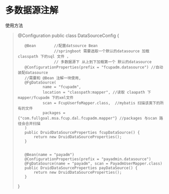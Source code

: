 
#  多数据源注解

使用方法

>    @Configuration
>    public class DataSourceConfig {
>    
>    
>        @Bean        //配置datsource Bean
>                     //springboot 需要选取一个默认的datasource 加载classpath 下的sql 文件 ，
>                     // 多数据源下 从上到下加载第一个 默认的datasource
>        @ConfigurationProperties(prefix = "fcupadm.datasource") //自动装配datasource
>        //需要和 @Bean 注解一块使用,
>        @FgDataSource(
>                name = "fcupadm",
>                location = "classpath:mapper", //读取 claapath 下 mapper/fcupadm 下的xml文件
>                scan = FcupUserfoMapper.class,  //mybatis 扫描该类下的所有的文件
>                packages = {"com.fullgoal.msa.fcup.dal.fcupadm.mapper"} //packages 与scan 路径会合并扫描
>        )
>        public DruidDataSourceProperties fcupDataSource() {
>            return new DruidDataSourceProperties();
>        }
>    
>    
>        @Bean(name = "payadm")
>        @ConfigurationProperties(prefix = "payadmin.datasource")
>        @FgDataSource(name = "payadm", scan = PayadmUserMapper.class)
>        public DruidDataSourceProperties payDataSource() {
>            return new DruidDataSourceProperties();
>        }
>    
>    }
